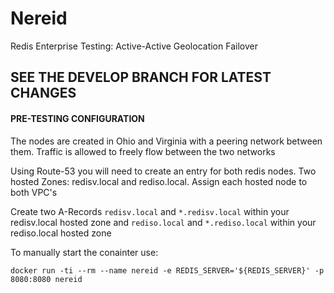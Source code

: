 # Nereid
Redis Enterprise Testing: Active-Active Geolocation Failover

## SEE THE DEVELOP BRANCH FOR LATEST CHANGES



#### PRE-TESTING CONFIGURATION

The nodes are created in Ohio and Virginia with a peering network between them. 
Traffic is allowed to freely flow between the two networks

Using Route-53 you will need to create an entry for both redis nodes. 
Two hosted Zones: redisv.local and rediso.local. 
Assign each hosted node to both VPC's

Create two A-Records `redisv.local` and `*.redisv.local` within your redisv.local hosted zone
and  `rediso.local` and `*.rediso.local` within your rediso.local hosted zone


 

To manually start the conainter use: 

`docker run -ti --rm --name nereid -e REDIS_SERVER='${REDIS_SERVER}' -p 8080:8080 nereid`
